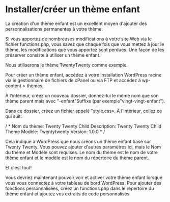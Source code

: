 # Installer/créer un thème enfant

La création d'un thème enfant est un excellent moyen d'ajouter des personnalisations permanentes à votre thème.

Si vous apportez de nombreuses modifications à votre site Web via le fichier functions.php, vous savez que chaque fois que vous mettez à jour le thème, les modifications que vous apportez sont perdues. Une façon de les préserver consiste à utiliser un thème enfant.

Nous utiliserons le thème TwentyTwenty comme exemple.

Pour créer un thème enfant, accédez à votre installation WordPress racine via le gestionnaire de fichiers de cPanel ou via FTP et accédez à wp-content > thèmes.

À l'intérieur, créez un nouveau dossier, donnez-lui le même nom que son thème parent mais avec "-enfant"Suffixe (par exemple"vingt-vingt-enfant").

Dans ce dossier, créez un fichier appelé "style.css». À l'intérieur, collez ce qui suit:

/ * Nom du thème: Twenty Twenty Child Description: Twenty Twenty Child Thème Modèle: Twentytwenty Version: 1.0.0 * /

Cela indique à WordPress que nous créons un thème enfant basé sur Twenty Twenty. Vous pouvez ajouter d'autres paramètres ici, mais le Nom du thème et Modèle sont requises. Le nom du thème est le nom de votre thème enfant et le modèle est le nom du répertoire du thème parent.

Et c'est tout!

Vous devriez maintenant pouvoir voir et activer votre thème enfant lorsque vous vous connectez à votre tableau de bord WordPress. Pour ajouter des fonctions personnalisées, créez un functions.php dans le répertoire du thème enfant et ajoutez vos extraits de code personnalisés.
